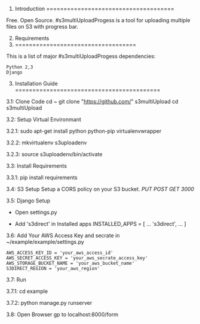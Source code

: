 
1. Introduction
=====================================

Free. Open Source. #s3multiUploadProgess is a tool for uploading multiple files on S3 with progress bar.


2. Requirements
3. ===================================

This is a list of major #s3multiUploadProgess dependencies:

	Python 2,3
	Django


3. Installation Guide
==========================================

3.1: Clone Code
	cd ~
	git clone "https://github.com/" s3multiUpload
	cd s3multiUpload

3.2: Setup Virtual Environmant

3.2.1: sudo apt-get install python python-pip virtualenvwrapper

3.2.2: mkvirtualenv s3uploadenv

3.2.3: source s3uploadenv/bin/activate

3.3: Install Requirements

3.3.1: pip install requirements

3.4: S3 Setup
	Setup a CORS policy on your S3 bucket.
	<CORSConfiguration>
    <CORSRule>
        <AllowedOrigin>*</AllowedOrigin>
        <AllowedMethod>PUT</AllowedMethod>
        <AllowedMethod>POST</AllowedMethod>
        <AllowedMethod>GET</AllowedMethod>
        <MaxAgeSeconds>3000</MaxAgeSeconds>
        <AllowedHeader>*</AllowedHeader>
    </CORSRule>
	</CORSConfiguration>

3.5: Django Setup

- Open settings.py

- Add 's3direct' in Installed apps
	INSTALLED_APPS = [
		...
		's3direct',
		...
	]

3.6: Add Your AWS Access Key and secrate in ~/example/example/settings.py
	
	AWS_ACCESS_KEY_ID = 'your_aws_access_id'
	AWS_SECRET_ACCESS_KEY = 'your_aws_secrate_access_key'
	AWS_STORAGE_BUCKET_NAME = 'your_aws_bucket_name'
	S3DIRECT_REGION = 'your_aws_region'

3.7: Run

3.7.1: cd example

3.7.2: python manage.py runserver

3.8: Open Browser gp to
	localhost:8000/form
